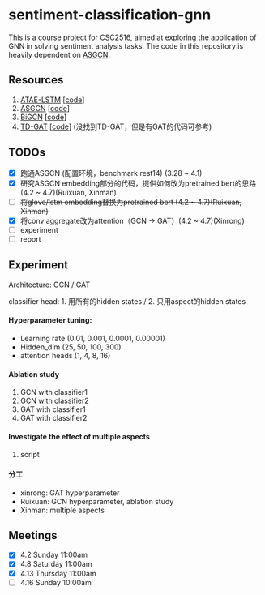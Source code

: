# sentiment-classification-gnn
This is a course project for CSC2516, aimed at exploring the application of GNN in solving sentiment analysis tasks. The code in this repository is heavily dependent on [ASGCN](https://github.com/GeneZC/ASGCN).

## Resources

1. [ATAE-LSTM](https://aclanthology.org/D16-1058.pdf) [[code](https://paperswithcode.com/paper/attention-based-lstm-for-aspect-level)]
2. [ASGCN](https://aclanthology.org/D19-1464.pdf) [[code](https://github.com/GeneZC/ASGCN)]
3. [BiGCN](https://aclanthology.org/2020.emnlp-main.286.pdf) [[code](https://aclanthology.org/2020.emnlp-main.286.pdf)]
4. [TD-GAT](https://aclanthology.org/D19-1549.pdf) [[code](https://github.com/gordicaleksa/pytorch-GAT)] (没找到TD-GAT，但是有GAT的代码可参考)

## TODOs

-   [x] 跑通ASGCN (配置环境，benchmark rest14) (3.28 ~ 4.1)
-   [x] 研究ASGCN embedding部分的代码，提供如何改为pretrained bert的思路 (4.2 ~ 4.7)(Ruixuan, Xinman)
-   [ ] ~~将glove/lstm embedding替换为pretrained bert (4.2 ~ 4.7)(Ruixuan, Xinman)~~
-   [x] 将conv aggregate改为attention（GCN -> GAT）(4.2 ~ 4.7)(Xinrong)
-   [ ] experiment
-   [ ] report

## Experiment

Architecture: GCN / GAT

classifier head: 1. 用所有的hidden states / 2. 只用aspect的hidden states

#### Hyperparameter tuning:

-   Learning rate (0.01, 0.001, 0.0001, 0.00001)
-   Hidden_dim (25, 50, 100, 300)
-   attention heads (1, 4, 8, 16)

#### Ablation study

1.   GCN with classifier1
2.   GCN with classifier2
3.   GAT with classifier1
4.   GAT with classifier2

#### Investigate the effect of multiple aspects

1.   script

#### 分工

-   xinrong: GAT hyperparameter
-   Ruixuan: GCN hyperparameter, ablation study
-   Xinman: multiple aspects

## Meetings

-   [x] 4.2 Sunday 11:00am
-   [x] 4.8 Saturday 11:00am
-   [x] 4.13 Thursday 11:00am
-   [ ] 4.16 Sunday 10:00am
